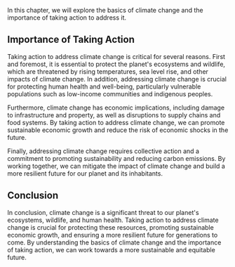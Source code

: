 
In this chapter, we will explore the basics of climate change and the importance of taking action to address it.

Importance of Taking Action
---------------------------

Taking action to address climate change is critical for several reasons. First and foremost, it is essential to protect the planet's ecosystems and wildlife, which are threatened by rising temperatures, sea level rise, and other impacts of climate change. In addition, addressing climate change is crucial for protecting human health and well-being, particularly vulnerable populations such as low-income communities and indigenous peoples.

Furthermore, climate change has economic implications, including damage to infrastructure and property, as well as disruptions to supply chains and food systems. By taking action to address climate change, we can promote sustainable economic growth and reduce the risk of economic shocks in the future.

Finally, addressing climate change requires collective action and a commitment to promoting sustainability and reducing carbon emissions. By working together, we can mitigate the impact of climate change and build a more resilient future for our planet and its inhabitants.

Conclusion
----------

In conclusion, climate change is a significant threat to our planet's ecosystems, wildlife, and human health. Taking action to address climate change is crucial for protecting these resources, promoting sustainable economic growth, and ensuring a more resilient future for generations to come. By understanding the basics of climate change and the importance of taking action, we can work towards a more sustainable and equitable future.

